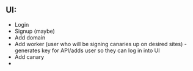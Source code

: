 ## UI:
 - Login
 - Signup (maybe)
 - Add domain
 - Add worker (user who will be signing canaries up on desired sites) - generates key for API/adds user so they can log in into UI
 - Add canary
 - 